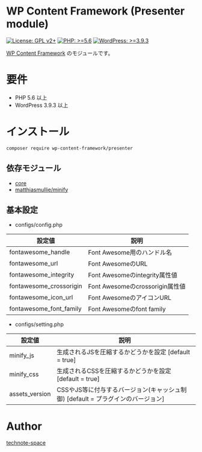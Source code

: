 # WP Content Framework (Presenter module)

[![License: GPL v2+](https://img.shields.io/badge/License-GPL%20v2%2B-blue.svg)](http://www.gnu.org/licenses/gpl-2.0.html)
[![PHP: >=5.6](https://img.shields.io/badge/PHP-%3E%3D5.6-orange.svg)](http://php.net/)
[![WordPress: >=3.9.3](https://img.shields.io/badge/WordPress-%3E%3D3.9.3-brightgreen.svg)](https://wordpress.org/)

[WP Content Framework](https://github.com/wp-content-framework/core) のモジュールです。

# 要件
- PHP 5.6 以上
- WordPress 3.9.3 以上

# インストール

``` composer require wp-content-framework/presenter ```  

## 依存モジュール
* [core](https://github.com/wp-content-framework/core)  
* [matthiasmullie/minify](https://github.com/matthiasmullie/minify)

## 基本設定
- configs/config.php  

|設定値|説明|
|---|---|
|fontawesome_handle|Font Awesome用のハンドル名|
|fontawesome_url|Font AwesomeのURL|
|fontawesome_integrity|Font Awesomeのintegrity属性値|
|fontawesome_crossorigin|Font Awesomeのcrossorigin属性値|
|fontawesome_icon_url|Font AwesomeのアイコンURL|
|fontawesome_font_family|Font Awesomeのfont family|

- configs/setting.php  

|設定値|説明|
|---|---|
|minify_js|生成されるJSを圧縮するかどうかを設定 \[default = true]|
|minify_css|生成されるCSSを圧縮するかどうかを設定 \[default = true]|
|assets_version|CSSやJS等に付与するバージョン(キャッシュ制御) \[default = プラグインのバージョン]|

# Author

[technote-space](https://github.com/technote-space)
